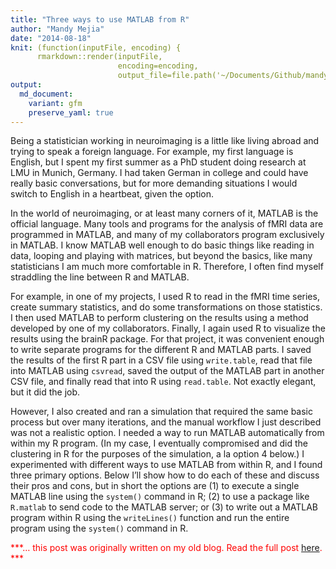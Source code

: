 ```yaml
---
title: "Three ways to use MATLAB from R"
author: "Mandy Mejia"
date: "2014-08-18"
knit: (function(inputFile, encoding) { 
      rmarkdown::render(inputFile,
                        encoding=encoding, 
                        output_file=file.path('~/Documents/Github/mandymejia.github.io/_posts/', '2014-08-18-MATLAB-R.md')) })
output:
  md_document:
    variant: gfm
    preserve_yaml: true
---
```


Being a statistician working in neuroimaging is a little like living
abroad and trying to speak a foreign language. For example, my first
language is English, but I spent my first summer as a PhD student doing
research at LMU in Munich, Germany. I had taken German in college and
could have really basic conversations, but for more demanding situations
I would switch to English in a heartbeat, given the option.

In the world of neuroimaging, or at least many corners of it, MATLAB is
the official language. Many tools and programs for the analysis of fMRI
data are programmed in MATLAB, and many of my collaborators program
exclusively in MATLAB. I know MATLAB well enough to do basic things like
reading in data, looping and playing with matrices, but beyond the
basics, like many statisticians I am much more comfortable in R.
Therefore, I often find myself straddling the line between R and MATLAB.

For example, in one of my projects, I used R to read in the fMRI time
series, create summary statistics, and do some transformations on those
statistics. I then used MATLAB to perform clustering on the results
using a method developed by one of my collaborators. Finally, I again
used R to visualize the results using the brainR package. For that
project, it was convenient enough to write separate programs for the
different R and MATLAB parts. I saved the results of the first R part in
a CSV file using `write.table`, read that file into MATLAB using
`csvread`, saved the output of the MATLAB part in another CSV file, and
finally read that into R using `read.table`. Not exactly elegant, but it
did the job.

However, I also created and ran a simulation that required the same
basic process but over many iterations, and the manual workflow I just
described was not a realistic option. I needed a way to run MATLAB
automatically from within my R program. (In my case, I eventually
compromised and did the clustering in R for the purposes of the
simulation, a la option 4 below.) I experimented with different ways to
use MATLAB from within R, and I found three primary options. Below I’ll
show how to do each of these and discuss their pros and cons, but in
short the options are (1) to execute a single MATLAB line using the
`system()` command in R; (2) to use a package like `R.matlab` to send
code to the MATLAB server; or (3) to write out a MATLAB program within R
using the `writeLines()` function and run the entire program using the
`system()` command in R.

<span style="color:red"> ***… this post was originally written on my old
blog. Read the full post
[here](https://mandymejia.wordpress.com/2014/08/18/three-ways-to-use-matlab-from-r/).
*** </span>
